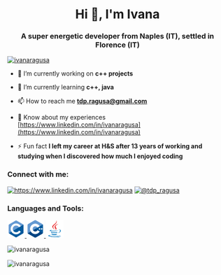 <h1 align="center">Hi 👋, I'm Ivana</h1>
<h3 align="center">A super energetic developer from Naples (IT), settled in Florence (IT)</h3>

<p align="left"> <a href="https://github.com/ryo-ma/github-profile-trophy"><img src="https://github-profile-trophy.vercel.app/?username=ivanaragusa" alt="ivanaragusa" /></a> </p>

- 🔭 I’m currently working on **c++ projects**

- 🌱 I’m currently learning **c++, java**

- 📫 How to reach me **tdp.ragusa@gmail.com**

- 📄 Know about my experiences [https://www.linkedin.com/in/ivanaragusa](https://www.linkedin.com/in/ivanaragusa)

- ⚡ Fun fact **I left my career at H&S after 13 years of working and studying when I discovered how much I enjoyed coding**

<h3 align="left">Connect with me:</h3>
<p align="left">
<a href="https://linkedin.com/in/https://www.linkedin.com/in/ivanaragusa" target="blank"><img align="center" src="https://raw.githubusercontent.com/rahuldkjain/github-profile-readme-generator/master/src/images/icons/Social/linked-in-alt.svg" alt="https://www.linkedin.com/in/ivanaragusa" height="30" width="40" /></a>
<a href="https://www.hackerearth.com/@tdp_ragusa" target="blank"><img align="center" src="https://raw.githubusercontent.com/rahuldkjain/github-profile-readme-generator/master/src/images/icons/Social/hackerearth.svg" alt="@tdp_ragusa" height="30" width="40" /></a>
</p>

<h3 align="left">Languages and Tools:</h3>
<p align="left"> <a href="https://www.cprogramming.com/" target="_blank" rel="noreferrer"> <img src="https://raw.githubusercontent.com/devicons/devicon/master/icons/c/c-original.svg" alt="c" width="40" height="40"/> </a> <a href="https://www.w3schools.com/cpp/" target="_blank" rel="noreferrer"> <img src="https://raw.githubusercontent.com/devicons/devicon/master/icons/cplusplus/cplusplus-original.svg" alt="cplusplus" width="40" height="40"/> </a> <a href="https://www.java.com" target="_blank" rel="noreferrer"> <img src="https://raw.githubusercontent.com/devicons/devicon/master/icons/java/java-original.svg" alt="java" width="40" height="40"/> </a> </p>

<p><img align="center" src="https://github-readme-stats.vercel.app/api/top-langs?username=ivanaragusa&show_icons=true&locale=en&layout=compact" alt="ivanaragusa" /></p>

<p><img align="center" src="https://github-readme-streak-stats.herokuapp.com/?user=ivanaragusa&" alt="ivanaragusa" /></p>
